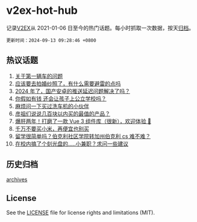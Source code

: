 # v2ex-hot-hub

 记录[V2EX](https://www.v2ex.com/)从 2021-01-06 日至今的热门话题。每小时抓取一次数据，按天[归档](archives)。

`更新时间：2024-09-13 09:28:46 +0800`

## 热议话题

1. [关于第一辆车的问题](https://www.v2ex.com/t/1072221)
1. [应该要去拍婚纱照了，有什么需要避雷的点吗](https://www.v2ex.com/t/1072187)
1. [2024 年了，国产安卓的推送延迟问题解决了吗？](https://www.v2ex.com/t/1072236)
1. [你假如有钱 还会让孩子上公立学校吗？](https://www.v2ex.com/t/1072189)
1. [麻烦问一下买过洗车机的小伙伴](https://www.v2ex.com/t/1072206)
1. [彦祖们说说几百块以内买的最值的产品？](https://www.v2ex.com/t/1072226)
1. [爆肝两年！打磨了一款 Vue 3 组件库（很新），欢迎体验 👏](https://www.v2ex.com/t/1072340)
1. [千万不要买小米，再便宜也别买](https://www.v2ex.com/t/1072408)
1. [留学很简单吗？伯克利社区学院转加州伯克利 cs 难不难？](https://www.v2ex.com/t/1072239)
1. [在校内搞了个刻光盘的.....小兼职？求问一些建议](https://www.v2ex.com/t/1072330)

## 历史归档

[archives](archives)

## License

See the [LICENSE](LICENSE) file for license rights and limitations (MIT).
